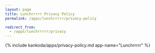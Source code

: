 ```yaml
---
layout: page
title: Lunchrrrrr Privacy Policy
permalink: /apps/lunchrrrrr/privacy-policy

redirect_from: 
  - /apps/lunchrrrrr/privacy
---
```


{% include kankoda/apps/privacy-policy.md app-name="Lunchrrrrr" %}